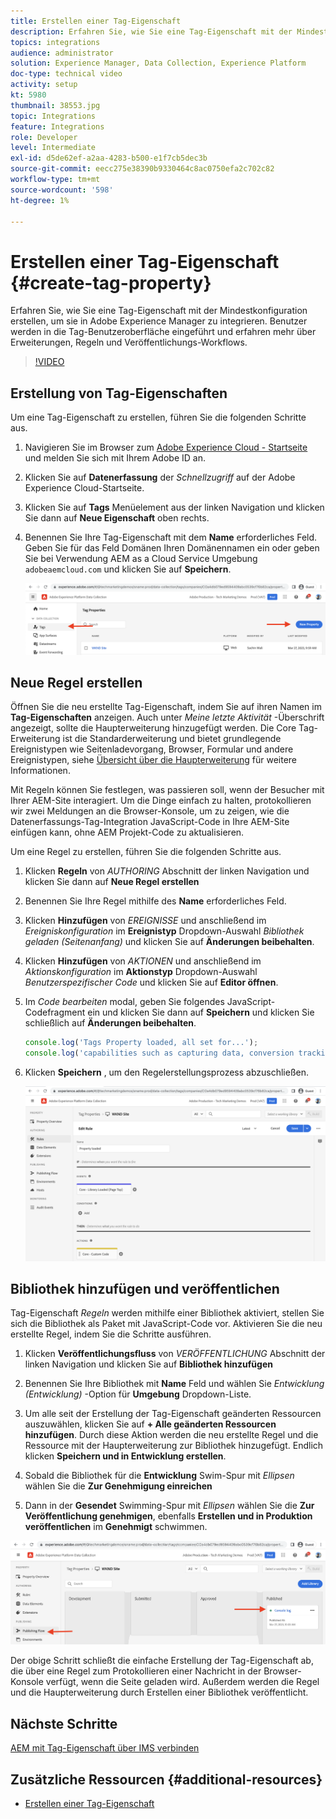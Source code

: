 ```yaml
---
title: Erstellen einer Tag-Eigenschaft
description: Erfahren Sie, wie Sie eine Tag-Eigenschaft mit der Mindestkonfiguration erstellen, die in AEM integriert werden kann. Benutzer werden in die Tag-Benutzeroberfläche eingeführt und erfahren mehr über Erweiterungen, Regeln und Veröffentlichungs-Workflows.
topics: integrations
audience: administrator
solution: Experience Manager, Data Collection, Experience Platform
doc-type: technical video
activity: setup
kt: 5980
thumbnail: 38553.jpg
topic: Integrations
feature: Integrations
role: Developer
level: Intermediate
exl-id: d5de62ef-a2aa-4283-b500-e1f7cb5dec3b
source-git-commit: eecc275e38390b9330464c8ac0750efa2c702c82
workflow-type: tm+mt
source-wordcount: '598'
ht-degree: 1%

---
```


# Erstellen einer Tag-Eigenschaft {#create-tag-property}

Erfahren Sie, wie Sie eine Tag-Eigenschaft mit der Mindestkonfiguration erstellen, um sie in Adobe Experience Manager zu integrieren. Benutzer werden in die Tag-Benutzeroberfläche eingeführt und erfahren mehr über Erweiterungen, Regeln und Veröffentlichungs-Workflows.

>[!VIDEO](https://video.tv.adobe.com/v/38553?quality=12&learn=on)

## Erstellung von Tag-Eigenschaften

Um eine Tag-Eigenschaft zu erstellen, führen Sie die folgenden Schritte aus.

1. Navigieren Sie im Browser zum [Adobe Experience Cloud - Startseite](https://experience.adobe.com/) und melden Sie sich mit Ihrem Adobe ID an.

1. Klicken Sie auf **Datenerfassung** der _Schnellzugriff_ auf der Adobe Experience Cloud-Startseite.

1. Klicken Sie auf **Tags** Menüelement aus der linken Navigation und klicken Sie dann auf **Neue Eigenschaft** oben rechts.

1. Benennen Sie Ihre Tag-Eigenschaft mit dem **Name** erforderliches Feld. Geben Sie für das Feld Domänen Ihren Domänennamen ein oder geben Sie bei Verwendung AEM as a Cloud Service Umgebung `adobeaemcloud.com` und klicken Sie auf **Speichern**.

   ![Tag-Eigenschaften](assets/tag-properties.png)

## Neue Regel erstellen

Öffnen Sie die neu erstellte Tag-Eigenschaft, indem Sie auf ihren Namen im **Tag-Eigenschaften** anzeigen. Auch unter _Meine letzte Aktivität_ -Überschrift angezeigt, sollte die Haupterweiterung hinzugefügt werden. Die Core Tag-Erweiterung ist die Standarderweiterung und bietet grundlegende Ereignistypen wie Seitenladevorgang, Browser, Formular und andere Ereignistypen, siehe [Übersicht über die Haupterweiterung](https://experienceleague.adobe.com/docs/experience-platform/tags/extensions/client/core/overview.html) für weitere Informationen.

Mit Regeln können Sie festlegen, was passieren soll, wenn der Besucher mit Ihrer AEM-Site interagiert. Um die Dinge einfach zu halten, protokollieren wir zwei Meldungen an die Browser-Konsole, um zu zeigen, wie die Datenerfassungs-Tag-Integration JavaScript-Code in Ihre AEM-Site einfügen kann, ohne AEM Projekt-Code zu aktualisieren.

Um eine Regel zu erstellen, führen Sie die folgenden Schritte aus.

1. Klicken **Regeln** von _AUTHORING_ Abschnitt der linken Navigation und klicken Sie dann auf **Neue Regel erstellen**

1. Benennen Sie Ihre Regel mithilfe des **Name** erforderliches Feld.

1. Klicken **Hinzufügen** von _EREIGNISSE_ und anschließend im _Ereigniskonfiguration_ im **Ereignistyp** Dropdown-Auswahl _Bibliothek geladen (Seitenanfang)_ und klicken Sie auf **Änderungen beibehalten**.

1. Klicken **Hinzufügen** von _AKTIONEN_ und anschließend im _Aktionskonfiguration_ im **Aktionstyp** Dropdown-Auswahl _Benutzerspezifischer Code_ und klicken Sie auf **Editor öffnen**.

1. Im _Code bearbeiten_ modal, geben Sie folgendes JavaScript-Codefragment ein und klicken Sie dann auf **Speichern** und klicken Sie schließlich auf **Änderungen beibehalten**.

   ```javascript
   console.log('Tags Property loaded, all set for...');
   console.log('capabilities such as capturing data, conversion tracking and delivering unique and personalized experiences');
   ```

1. Klicken **Speichern** , um den Regelerstellungsprozess abzuschließen.

   ![Neue Regel](assets/new-rule.png)

## Bibliothek hinzufügen und veröffentlichen

Tag-Eigenschaft _Regeln_ werden mithilfe einer Bibliothek aktiviert, stellen Sie sich die Bibliothek als Paket mit JavaScript-Code vor. Aktivieren Sie die neu erstellte Regel, indem Sie die Schritte ausführen.

1. Klicken **Veröffentlichungsfluss** von _VERÖFFENTLICHUNG_ Abschnitt der linken Navigation und klicken Sie auf **Bibliothek hinzufügen**

1. Benennen Sie Ihre Bibliothek mit **Name** Feld und wählen Sie _Entwicklung (Entwicklung)_ -Option für **Umgebung** Dropdown-Liste.

1. Um alle seit der Erstellung der Tag-Eigenschaft geänderten Ressourcen auszuwählen, klicken Sie auf **+ Alle geänderten Ressourcen hinzufügen**. Durch diese Aktion werden die neu erstellte Regel und die Ressource mit der Haupterweiterung zur Bibliothek hinzugefügt. Endlich klicken **Speichern und in Entwicklung erstellen**.

1. Sobald die Bibliothek für die **Entwicklung** Swim-Spur mit _Ellipsen_ wählen Sie die **Zur Genehmigung einreichen**

1. Dann in der **Gesendet** Swimming-Spur mit _Ellipsen_ wählen Sie die **Zur Veröffentlichung genehmigen**, ebenfalls **Erstellen und in Produktion veröffentlichen** im **Genehmigt** schwimmen.

![Veröffentlichte Bibliothek](assets/published-library.png)


Der obige Schritt schließt die einfache Erstellung der Tag-Eigenschaft ab, die über eine Regel zum Protokollieren einer Nachricht in der Browser-Konsole verfügt, wenn die Seite geladen wird. Außerdem werden die Regel und die Haupterweiterung durch Erstellen einer Bibliothek veröffentlicht.

## Nächste Schritte

[AEM mit Tag-Eigenschaft über IMS verbinden](connect-aem-tag-property-using-ims.md)


## Zusätzliche Ressourcen {#additional-resources}

* [Erstellen einer Tag-Eigenschaft](https://experienceleague.adobe.com/docs/platform-learn/implement-in-websites/configure-tags/create-a-property.html)

